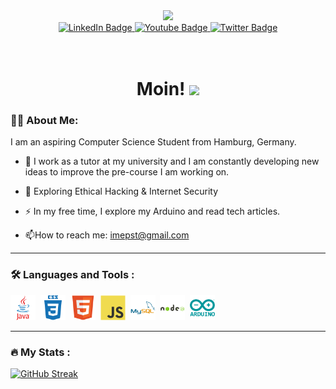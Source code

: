 <div id="header" align="center">
  <img src="https://media.giphy.com/media/ksE9feSa2b4V2GYwY4/giphy.gif" width="200"/>
  <div id="badges">
  <a href="https://www.linkedin.com/in/markus-epstein-41a777210/">
    <img src="https://img.shields.io/badge/LinkedIn-blue?style=for-the-badge&logo=linkedin&logoColor=white" alt="LinkedIn Badge"/>
  </a>
  <a href="https://www.youtube.com/channel/UCzgLKw3hUubKn7TF1C89c5A">
    <img src="https://img.shields.io/badge/YouTube-red?style=for-the-badge&logo=youtube&logoColor=white" alt="Youtube Badge"/>
  </a>
  <a href="https://twitter.com/imepst">
    <img src="https://img.shields.io/badge/Twitter-blue?style=for-the-badge&logo=twitter&logoColor=white" alt="Twitter Badge"/>
  </a>  
</div>
  <br/>
  <img src="https://komarev.com/ghpvc/?username=iMepst&style=flat-square&color=blue" alt=""/>
  <h1>
  Moin!
  <img src="https://media.giphy.com/media/INWvHtY18ElyvtEdS2/giphy.gif" width="30px"/>
</h1>
</div>

### 👨‍💻 About Me:
I am an aspiring Computer Science Student from Hamburg, Germany.
- :telescope: I work as a tutor at my university and I am constantly developing new ideas to improve the pre-course I am working on.

- :seedling: Exploring Ethical Hacking & Internet Security

- :zap: In my free time, I explore my Arduino and read tech articles.

- :mailbox:How to reach me: imepst@gmail.com
---

### :hammer_and_wrench: Languages and Tools :
<div>
  <img src="https://github.com/devicons/devicon/blob/master/icons/java/java-original-wordmark.svg" title="Java" alt="Java" width="40" height="40"/>&nbsp;
  <img src="https://github.com/devicons/devicon/blob/master/icons/css3/css3-plain-wordmark.svg"  title="CSS3" alt="CSS" width="40" height="40"/>&nbsp;
  <img src="https://github.com/devicons/devicon/blob/master/icons/html5/html5-original.svg" title="HTML5" alt="HTML" width="40" height="40"/>&nbsp;
  <img src="https://github.com/devicons/devicon/blob/master/icons/javascript/javascript-original.svg" title="JavaScript" alt="JavaScript" width="40" height="40"/>&nbsp;
  <img src="https://github.com/devicons/devicon/blob/master/icons/mysql/mysql-original-wordmark.svg" title="MySQL"  alt="MySQL" width="40" height="40"/>&nbsp;
  <img src="https://github.com/devicons/devicon/blob/master/icons/nodejs/nodejs-original-wordmark.svg" title="NodeJS" alt="NodeJS" width="40" height="40"/>&nbsp;
  <img src="https://github.com/devicons/devicon/blob/master/icons/arduino/arduino-original-wordmark.svg" title="Arduino" alt="Arduino" width="40" height="40"/>&nbsp;
</div>

---

### :fire: My Stats :
[![GitHub Streak](http://github-readme-streak-stats.herokuapp.com?user=iMepst&theme=dark&date_format=j%20M%5B%20Y%5D)](https://git.io/streak-stats)
